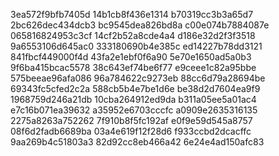 3ea572f9bfb7405d
14b1cb8f436e1314
b70319cc3b3a65d7
2bc626dec434dcb3
bc9545dea826bd8a
c00e074b7884087e
065816824953c3cf
14cf2b52a8cde4a4
d186e32d2f3f3518
9a6553106d645ac0
333180690b4e385c
ed14227b78dd3121
841fbcf449000f4d
43fa2e1ebf0f6a90
5e70e1650ad5a0b3
9f6ba415bcac5578
38c643ef74be6f77
e9ceee1c82a95bbe
575beeae96afa086
96a784622c9273eb
88cc6d79a28694be
69343fc5cfed2c2a
588cb5b4e7be1d6e
be38d2d7604ea9f9
1968759d246a21db
10cba264912ed9da
b311a05ee5a01ac4
e7c16b071ea39632
a35952e6703cccfc
a0909e2635316135
2275a8263a752262
7f910b8f5fc192af
e0f9e59d545a8757
08f6d2fadb6689ba
03a4e619f12f28d6
f933ccbd2dcacffc
9aa269b4c51803a3
82d92cc8eb466a42
6e24e4ad150afc83
